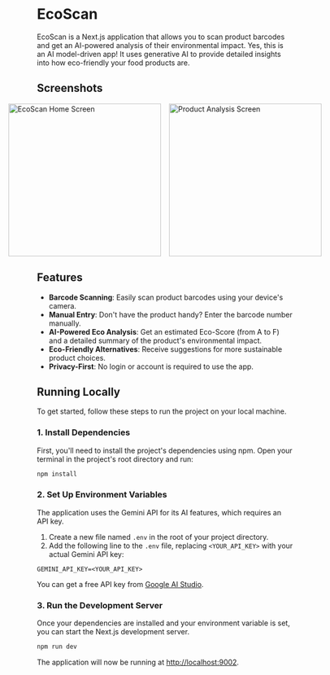 # EcoScan

EcoScan is a Next.js application that allows you to scan product barcodes and get an AI-powered analysis of their environmental impact. Yes, this is an AI model-driven app! It uses generative AI to provide detailed insights into how eco-friendly your food products are.

## Screenshots

<div style="display: flex; gap: 16px; justify-content: center;">
    <img src="https://placehold.co/400x600?text=EcoScan+Home" alt="EcoScan Home Screen" width="300" />
    <img src="https://placehold.co/400x600?text=Eco+Score+Analysis" alt="Product Analysis Screen" width="300" />
</div>

## Features

-   **Barcode Scanning**: Easily scan product barcodes using your device's camera.
-   **Manual Entry**: Don't have the product handy? Enter the barcode number manually.
-   **AI-Powered Eco Analysis**: Get an estimated Eco-Score (from A to F) and a detailed summary of the product's environmental impact.
-   **Eco-Friendly Alternatives**: Receive suggestions for more sustainable product choices.
-   **Privacy-First**: No login or account is required to use the app.

## Running Locally

To get started, follow these steps to run the project on your local machine.

### 1. Install Dependencies

First, you'll need to install the project's dependencies using npm. Open your terminal in the project's root directory and run:

```bash
npm install
```

### 2. Set Up Environment Variables

The application uses the Gemini API for its AI features, which requires an API key.

1.  Create a new file named `.env` in the root of your project directory.
2.  Add the following line to the `.env` file, replacing `<YOUR_API_KEY>` with your actual Gemini API key:

```
GEMINI_API_KEY=<YOUR_API_KEY>
```

You can get a free API key from [Google AI Studio](https://aistudio.google.com/app/apikey).

### 3. Run the Development Server

Once your dependencies are installed and your environment variable is set, you can start the Next.js development server.

```bash
npm run dev
```

The application will now be running at [http://localhost:9002](http://localhost:9002).
